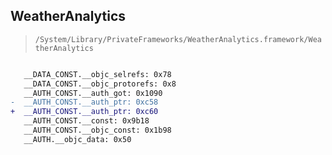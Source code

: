 ## WeatherAnalytics

> `/System/Library/PrivateFrameworks/WeatherAnalytics.framework/WeatherAnalytics`

```diff

   __DATA_CONST.__objc_selrefs: 0x78
   __DATA_CONST.__objc_protorefs: 0x8
   __AUTH_CONST.__auth_got: 0x1090
-  __AUTH_CONST.__auth_ptr: 0xc58
+  __AUTH_CONST.__auth_ptr: 0xc60
   __AUTH_CONST.__const: 0x9b18
   __AUTH_CONST.__objc_const: 0x1b98
   __AUTH.__objc_data: 0x50

```
